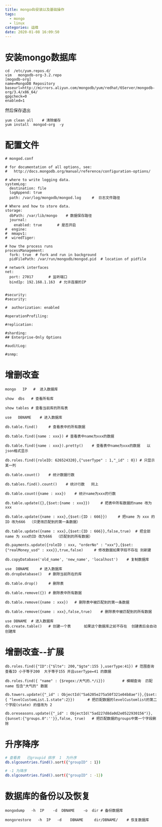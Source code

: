 ```yaml
---
title: mongodb安装以及基础操作
tags:
  - mongo
  - linux
categories: 运维
date: 2020-01-08 16:09:50
---
```

# 安装mongo数据库
	
	cd  /etc/yum.repos.d/
	vim   mongodb-org-3.2.repo
	[mogodb-org]
	name=MongoDB Repository
	baseurl=http://mirrors.aliyun.com/mongodb/yum/redhat/6Server/mongodb-org/3.4/x86_64/
	gpgcheck=0
	enabled=1

然后保存退出

	yum clean all    # 清除缓存
	yum install  mongod-org  -y

# 配置文件

	# mongod.conf

	# for documentation of all options, see:
	#   http://docs.mongodb.org/manual/reference/configuration-options/

	# where to write logging data.
	systemLog:
	  destination: file
	  logAppend: true
	  path: /var/log/mongodb/mongod.log     #  日志文件路径

	# Where and how to store data.
	storage:
	  dbPath: /var/lib/mongo	# 数据保存路径
	  journal:
	    enabled: true		# 是否开启
	#  engine:
	#  mmapv1:
	#  wiredTiger:
	
	# how the process runs
	processManagement:
	  fork: true  # fork and run in background
	  pidFilePath: /var/run/mongodb/mongod.pid  # location of pidfile

	# network interfaces
	net:
	  port: 27017		# 监听端口
	  bindIp: 192.168.1.163  # 允许连接的IP


	#security:
	#security:

	#  authorization: enabled

	#operationProfiling:

	#replication:

	#sharding:
	## Enterprise-Only Options

	#auditLog:

	#snmp:

# 增删改查

	mongo   IP   #  进入数据库

	show  dbs	# 查看所有库

	show tables	# 查看当前库的所有表

	use   DBNAME	# 进入数据库

	db.table.find()		# 查看表中的所有数据

	db.table.find({name : xxx})	# 查看表中name为xxx的数据

	db.table.find({name : xxx}).pretty()	# 查看表中name为xxx的数据   以json格式显示

	db.roles.find({roleID: 626524320},{"userType" : 1,"_id" : 0}) # 只显示某一列

	db.table.count()	# 统计数据行数

	db.tables.find().count()	# 统计行数   同上

	db.table.count({name : xxx})	# 统计name为xxx的行数

	db.table.update({},{$set:{name : xxx}})		# 把表中所有数据的name 改为 xxx

	db.table.update({name : xxx},{$set:{ID : 666}})		# 把name 为 xxx 的ID 改为666  （只更改匹配到的第一条数据）

	db.table.update({name : xxx},{$set:{ID : 666}},false,true)	# 把全部name 为 xxx的ID 改为666  （匹配到的所有数据）

	db.payments.update({roleID : xxx, "orderNo" : "xxx"},{$set:{"realMoney_usd" : xxx}},true,false)     # 修改数据如果字段不存在 则新建

	db.copyDatabase('old_name', 'new_name', 'localhost')	# 复制数据库

	use  DBNAME 	# 进入数据库
	db.dropDatabase()	# 删除当前所在的库

	db.table.drop()		# 删除表

	db.table.remove({})	# 删除表中所有数据

	db.table.remove({name : xxx})	# 删除表中被匹配到的第一条数据

	db.table.remove({name : xxx},false,true)	# 删除表中被匹配到的所有数据

	use DBNAME 	# 进入数据库
	db.create.table()	# 创建一个表      如果这个数据库之前不存在  创建表后会自动创建库


# 增删改查--扩展
	
	db.roles.find({"ID":{"$lte": 200,"$gte":155 },userType:41})	# 范围查询  查看ID 小于等于200  大于等于155 并且userType=41 的数据

	db.roles.find({ "name" : {$regex:/大气的.*/i}})		# 模糊查询	匹配name 包含"大气的" 数据
	
	db.towers.update({"_id" : ObjectId("5a6205e275a50f321e04b8ae")},{$set:{ "levelCustomList.1.state":2}})		# 把匹配数据的levelCustomlist的第二个字段(state) 的值改为 2

	db.oreseasons.update({"_id" : ObjectId("5ad227d8da0d2e0522930156")},{$unset:{"groups.0":''}},false, true)	# 把匹配数据的groups中第一个字段删除

# 升序降序
```bash
# 查看表   已groupid 排序  1  为升序
db.slgcountries.find().sort({"groupID" : 1})

# -1 为降序
db.slgcountries.find().sort({"groupID" : -1})
```
# 数据库的备份以及恢复

	mongodump   -h  IP    -d  DBNAME    -o  dir	# 备份数据库

	mongorestore   -h  IP   -d    DBNAME     dir/DBNAME/	# 恢复数据库

